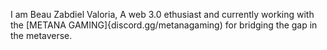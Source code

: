 I am Beau Zabdiel Valoria, A web 3.0 ethusiast and currently working with the [METANA GAMING]{discord.gg/metanagaming) for bridging the gap in the metaverse.

<div data-iframe-width="150" data-iframe-height="270" data-share-badge-id="973a1b76-a9e3-483d-9cf1-4d0f470f2edd" data-share-badge-host="https://www.credly.com"></div><script type="text/javascript" async src="//cdn.credly.com/assets/utilities/embed.js"></script>
